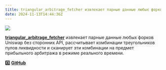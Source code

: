 ```yaml
---
title: triangular_arbitrage_fetcher извлекает парные данные любых форков Uniswap без сторонних API, рассчитывает комбинации треугольников пулов ликвидности и сканирует эти комбинации на предмет прибыльного арбитража в режиме реального времени
date: 2024-11-13T14:44:36Z
---
```

![](banner.jpg)

[**triangular_arbitrage_fetcher**](https://github.com/evangervasio/triangular_arbitrage_fetcher#)
извлекает парные данные любых форков Uniswap без сторонних API, рассчитывает
комбинации треугольников пулов ликвидности и сканирует эти комбинации на предмет
прибыльного арбитража в режиме реального времени.

**4️⃣** [**GitHub**](https://t.me/+3xphzXTayGE1NDVi)